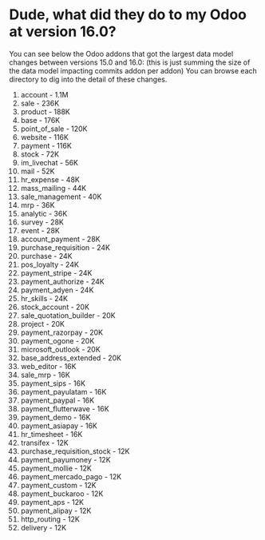 # Dude, what did they do to my Odoo at version 16.0?

You can see below the Odoo addons that got the largest data model changes between versions 15.0 and 16.0:
(this is just summing the size of the data model impacting commits addon per addon)
You can browse each directory to dig into the detail of these changes.

1. account - 1.1M
2. sale - 236K
3. product - 188K
4. base - 176K
5. point_of_sale - 120K
6. website - 116K
7. payment - 116K
8. stock - 72K
9. im_livechat - 56K
10. mail - 52K
11. hr_expense - 48K
12. mass_mailing - 44K
13. sale_management - 40K
14. mrp - 36K
15. analytic - 36K
16. survey - 28K
17. event - 28K
18. account_payment - 28K
19. purchase_requisition - 24K
20. purchase - 24K
21. pos_loyalty - 24K
22. payment_stripe - 24K
23. payment_authorize - 24K
24. payment_adyen - 24K
25. hr_skills - 24K
26. stock_account - 20K
27. sale_quotation_builder - 20K
28. project - 20K
29. payment_razorpay - 20K
30. payment_ogone - 20K
31. microsoft_outlook - 20K
32. base_address_extended - 20K
33. web_editor - 16K
34. sale_mrp - 16K
35. payment_sips - 16K
36. payment_payulatam - 16K
37. payment_paypal - 16K
38. payment_flutterwave - 16K
39. payment_demo - 16K
40. payment_asiapay - 16K
41. hr_timesheet - 16K
42. transifex - 12K
43. purchase_requisition_stock - 12K
44. payment_payumoney - 12K
45. payment_mollie - 12K
46. payment_mercado_pago - 12K
47. payment_custom - 12K
48. payment_buckaroo - 12K
49. payment_aps - 12K
50. payment_alipay - 12K
51. http_routing - 12K
52. delivery - 12K
